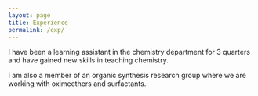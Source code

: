 ```yaml
---
layout: page
title: Experience
permalink: /exp/
---
```


I have been a learning assistant in the chemistry department for 3 quarters and have gained new skills in teaching chemistry.

I am also a member of an organic synthesis research group where we are working with oximeethers and surfactants.
